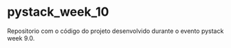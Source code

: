 # pystack_week_10
Repositorio com o código do projeto desenvolvido durante o evento pystack week 9.0.
